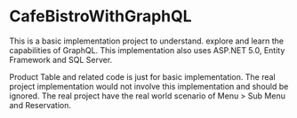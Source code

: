 # CafeBistroWithGraphQL
This is a basic implementation project to understand. explore and learn the capabilities of GraphQL. This implementation also uses ASP.NET 5.0, Entity Framework and SQL Server.

Product Table and related code is just for basic implementation. The real project implementation would not involve this implementation and should be ignored. The real project have the real world scenario of Menu > Sub Menu and Reservation.
